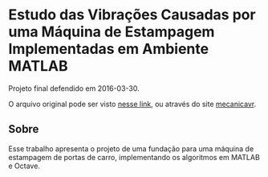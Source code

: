 Estudo das Vibrações Causadas por uma Máquina de Estampagem Implementadas em Ambiente MATLAB
============================================================================================

Projeto final defendido em 2016-03-30.

O arquivo original pode ser visto [nesse link][projeto no mecanicavr], ou através do site [mecanicavr][].

Sobre
-----

Esse trabalho apresenta o projeto de uma fundação para uma máquina de estampagem de portas de carro, implementando os algoritmos em MATLAB e Octave.

[mecanicavr]: http://www.mecanicavr.uff.br/
[projeto no mecanicavr]: http://www.mecanicavr.uff.br/vgm_projetos/Ano%202015%20-%202%C2%BA%20Semestre/An%C3%ADbal%20Gabriel%20Martins.pdf
